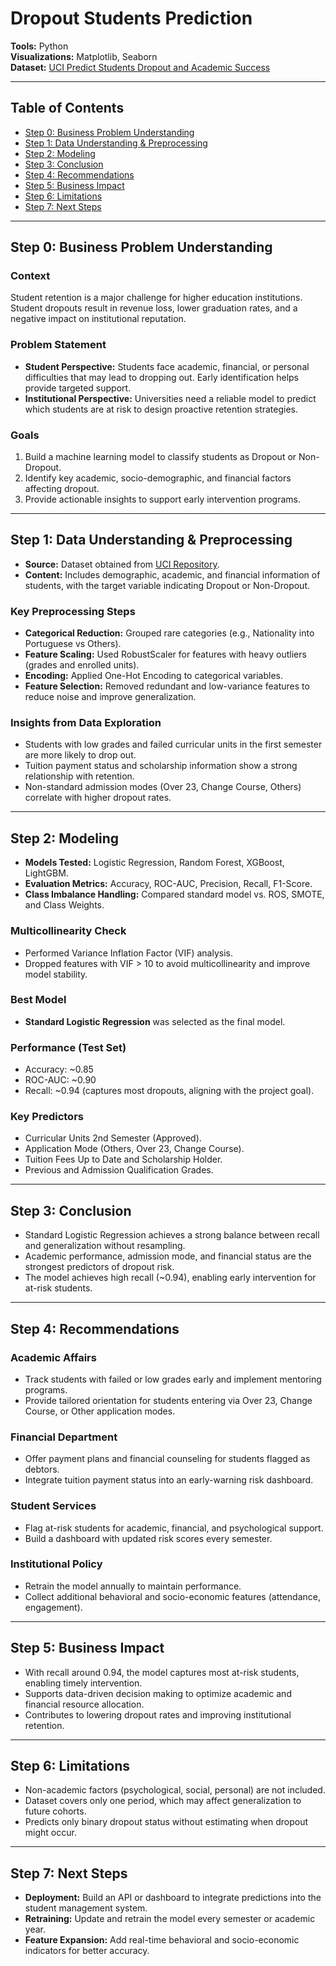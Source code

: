 # **Dropout Students Prediction**

**Tools:** Python  
**Visualizations:** Matplotlib, Seaborn  
**Dataset:** [UCI Predict Students Dropout and Academic Success](https://archive.ics.uci.edu/dataset/697/predict+students+dropout+and+academic+success)

---

## **Table of Contents**
- [Step 0: Business Problem Understanding](#step-0-business-problem-understanding)
- [Step 1: Data Understanding & Preprocessing](#step-1-data-understanding--preprocessing)
- [Step 2: Modeling](#step-2-modeling)
- [Step 3: Conclusion](#step-3-conclusion)
- [Step 4: Recommendations](#step-4-recommendations)
- [Step 5: Business Impact](#step-5-business-impact)
- [Step 6: Limitations](#step-6-limitations)
- [Step 7: Next Steps](#step-7-next-steps)

---

## **Step 0: Business Problem Understanding**

### Context
Student retention is a major challenge for higher education institutions. Student dropouts result in revenue loss, lower graduation rates, and a negative impact on institutional reputation.

### Problem Statement
- **Student Perspective:** Students face academic, financial, or personal difficulties that may lead to dropping out. Early identification helps provide targeted support.  
- **Institutional Perspective:** Universities need a reliable model to predict which students are at risk to design proactive retention strategies.

### Goals
1. Build a machine learning model to classify students as Dropout or Non-Dropout.  
2. Identify key academic, socio-demographic, and financial factors affecting dropout.  
3. Provide actionable insights to support early intervention programs.

---

## **Step 1: Data Understanding & Preprocessing**

- **Source:** Dataset obtained from [UCI Repository](https://archive.ics.uci.edu/dataset/697/predict+students+dropout+and+academic+success).  
- **Content:** Includes demographic, academic, and financial information of students, with the target variable indicating Dropout or Non-Dropout.

### Key Preprocessing Steps
- **Categorical Reduction:** Grouped rare categories (e.g., Nationality into Portuguese vs Others).  
- **Feature Scaling:** Used RobustScaler for features with heavy outliers (grades and enrolled units).  
- **Encoding:** Applied One-Hot Encoding to categorical variables.  
- **Feature Selection:** Removed redundant and low-variance features to reduce noise and improve generalization.

### Insights from Data Exploration
- Students with low grades and failed curricular units in the first semester are more likely to drop out.  
- Tuition payment status and scholarship information show a strong relationship with retention.  
- Non-standard admission modes (Over 23, Change Course, Others) correlate with higher dropout rates.

---

## **Step 2: Modeling**

- **Models Tested:** Logistic Regression, Random Forest, XGBoost, LightGBM.  
- **Evaluation Metrics:** Accuracy, ROC-AUC, Precision, Recall, F1-Score.  
- **Class Imbalance Handling:** Compared standard model vs. ROS, SMOTE, and Class Weights.

### Multicollinearity Check
- Performed Variance Inflation Factor (VIF) analysis.  
- Dropped features with VIF > 10 to avoid multicollinearity and improve model stability.

### Best Model
- **Standard Logistic Regression** was selected as the final model.

### Performance (Test Set)
- Accuracy: ~0.85  
- ROC-AUC: ~0.90  
- Recall: ~0.94 (captures most dropouts, aligning with the project goal).

### Key Predictors
- Curricular Units 2nd Semester (Approved).  
- Application Mode (Others, Over 23, Change Course).  
- Tuition Fees Up to Date and Scholarship Holder.  
- Previous and Admission Qualification Grades.

---

## **Step 3: Conclusion**

- Standard Logistic Regression achieves a strong balance between recall and generalization without resampling.  
- Academic performance, admission mode, and financial status are the strongest predictors of dropout risk.  
- The model achieves high recall (~0.94), enabling early intervention for at-risk students.

---

## **Step 4: Recommendations**

### Academic Affairs
- Track students with failed or low grades early and implement mentoring programs.  
- Provide tailored orientation for students entering via Over 23, Change Course, or Other application modes.

### Financial Department
- Offer payment plans and financial counseling for students flagged as debtors.  
- Integrate tuition payment status into an early-warning risk dashboard.

### Student Services
- Flag at-risk students for academic, financial, and psychological support.  
- Build a dashboard with updated risk scores every semester.

### Institutional Policy
- Retrain the model annually to maintain performance.  
- Collect additional behavioral and socio-economic features (attendance, engagement).

---

## **Step 5: Business Impact**

- With recall around 0.94, the model captures most at-risk students, enabling timely intervention.  
- Supports data-driven decision making to optimize academic and financial resource allocation.  
- Contributes to lowering dropout rates and improving institutional retention.

---

## **Step 6: Limitations**

- Non-academic factors (psychological, social, personal) are not included.  
- Dataset covers only one period, which may affect generalization to future cohorts.  
- Predicts only binary dropout status without estimating when dropout might occur.

---

## **Step 7: Next Steps**

- **Deployment:** Build an API or dashboard to integrate predictions into the student management system.  
- **Retraining:** Update and retrain the model every semester or academic year.  
- **Feature Expansion:** Add real-time behavioral and socio-economic indicators for better accuracy.
